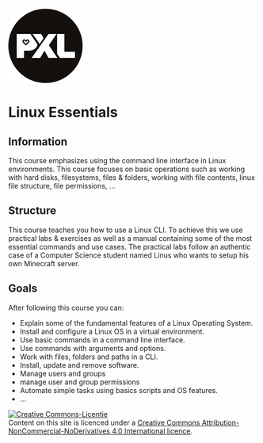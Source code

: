 ![pxl right](./images/pxl.png)
# Linux Essentials
## Information <!-- {docsify-ignore} -->
This course emphasizes using the command line interface in Linux environments. This course focuses on basic operations such as working with hard disks, filesystems, files & folders, working with file contents, linux file structure, file permissions, ...

## Structure <!-- {docsify-ignore} -->
This course teaches you how to use a Linux CLI. To achieve this we use practical labs & exercises as well as a manual containing some of the most essential commands and use cases. The practical labs follow an authentic case of a Computer Science student named Linus who wants to setup his own Minecraft server.

## Goals <!-- {docsify-ignore} -->
After following this course you can:
* Explain some of the fundamental features of a Linux Operating System.
* Install and configure a Linux OS in a virtual environment.
* Use basic commands in a command line interface.
* Use commands with arguments and options.
* Work with files, folders and paths in a CLI.
* Install, update and remove software.
* Manage users and groups
* manage user and group permissions
* Automate simple tasks using basics scripts and OS features.
* ...

<a rel="license" href="http://creativecommons.org/licenses/by-nc-nd/4.0/"><img alt="Creative Commons-Licentie" style="border-width:0" src="https://i.creativecommons.org/l/by-nc-nd/4.0/88x31.png" /></a><br /> Content on this site is licenced under a <a rel="license" href="http://creativecommons.org/licenses/by-nc-nd/4.0/">Creative Commons Attribution-NonCommercial-NoDerivatives 4.0 International licence</a>.
